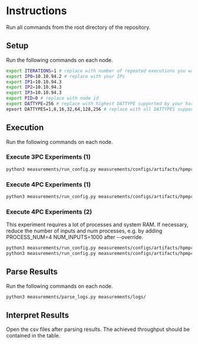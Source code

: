# Instructions

Run all commands from the root directory of the repository. 

## Setup

Run the following commands on each node.

```sh
export ITERATIONS=1 # replace with number of repeated executions you want to run
export IP0=10.10.94.2 # replace with your IPs
export IP1=10.10.94.3
export IP2=10.10.94.3
export IP3=10.10.94.3
export PID=0 # replace with node id
export DATTYPE=256 # replace with highest DATTYPE supported by your hardware
epxort DATTYPES=1,8,16,32,64,128,256 # replace with all DATTYPES supported by your hardware
```


## Execution

Run the following commands on each node.

### Execute 3PC Experiments (1)
```sh
python3 measurements/run_config.py measurements/configs/artifacts/hpmpc/figure10/aes_latency.conf -i $ITERATIONS -a $IP0 -b $IP1 -c $IP2 -d $IP3 -p $PID --override DATTYPE=$DATTYPES PROTOCOL=2,5
```

### Execute 4PC Experiments (1)
```sh
python3 measurements/run_config.py measurements/configs/artifacts/hpmpc/figure10/aes_latency.conf -i $ITERATIONS -a $IP0 -b $IP1 -c $IP2 -d $IP3 -p $PID --override DATTYPE=$DATTYPES PROTOCOL=9,10,12
```

### Execute 4PC Experiments (2)

This experiment requires a lot of processes and system RAM. If necessary, reduce the number of inputs and num processes, e.g. by adding PROCESS_NUM=4 NUM_INPUTS=1000 after --override.

```sh
python3 measurements/run_config.py measurements/configs/artifacts/hpmpc/figure10/vector_matrix.conf -i $ITERATIONS -a $IP0 -b $IP1 -c $IP2 -d $IP3-p $PID --override DATTYPE=$DATTYPE
python3 measurements/run_config.py measurements/configs/artifacts/hpmpc/figure10/mult_throughput.conf -i $ITERATIONS -a $IP0 -b $IP1 -c $IP2 -d $IP3-p $PID --override DATTYPE=$DATTYPE
```

## Parse Results

Run the following commands on each node.

```sh
python3 measurements/parse_logs.py measurements/logs/
```

## Interpret Results

Open the csv files after parsing results. The achieved throughput should be contained in the table.
